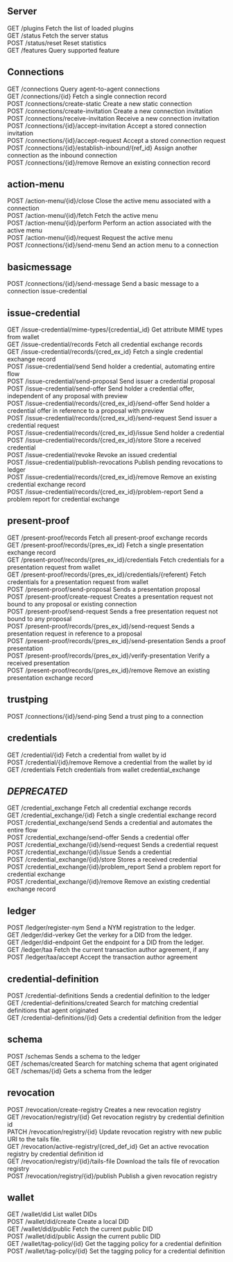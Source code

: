 ## Server ##  
GET	  /plugins	Fetch the list of loaded plugins  
GET	  /status		    Fetch the server status  
POST	/status/reset	Reset statistics  
GET	  /features	    Query supported feature  

## Connections ##  
GET	/connections	Query agent-to-agent connections  
GET	/connections/{id}	Fetch a single connection record  
POST	/connections/create-static	Create a new static connection  
POST	/connections/create-invitation	Create a new connection invitation  
POST	/connections/receive-invitation	Receive a new connection invitation  
POST	/connections/{id}/accept-invitation	Accept a stored connection invitation  
POST	/connections/{id}/accept-request	Accept a stored connection request  
POST	/connections/{id}/establish-inbound/{ref_id}	Assign another connection as the inbound connection  
POST	/connections/{id}/remove	Remove an existing connection record  

## action-menu ##  
POST	/action-menu/{id}/close	Close the active menu associated with a connection  
POST	/action-menu/{id}/fetch	Fetch the active menu  
POST	/action-menu/{id}/perform	Perform an action associated with the active menu  
POST	/action-menu/{id}​/request	Request the active menu  
POST	/connections/{id}/send-menu	Send an action menu to a connection  

## basicmessage ##  
POST	/connections/{id}/send-message	Send a basic message to a connection	issue-credential  

## issue-credential ##  
GET	/issue-credential/mime-types/{credential_id}	Get attribute MIME types from wallet  
GET	/issue-credential/records	Fetch all credential exchange records  
GET	/issue-credential/records/{cred_ex_id}	Fetch a single credential exchange record  
POST	/issue-credential/send	Send holder a credential, automating entire flow  
POST	/issue-credential/send-proposal	Send issuer a credential proposal  
POST	/issue-credential/send-offer	Send holder a credential offer, independent of any proposal with preview  
POST	/issue-credential/records/{cred_ex_id}/send-offer	Send holder a credential offer in reference to a proposal with preview  
POST	/issue-credential/records/{cred_ex_id}/send-request	Send issuer a credential request  
POST	/issue-credential/records/{cred_ex_id}/issue	Send holder a credential  
POST	/issue-credential/records/{cred_ex_id}/store	Store a received credential  
POST	/issue-credential/revoke	Revoke an issued credential  
POST	/issue-credential/publish-revocations	Publish pending revocations to ledger  
POST	/issue-credential/records/{cred_ex_id}/remove	Remove an existing credential exchange record  
POST	/issue-credential/records/{cred_ex_id}/problem-report	Send a problem report for credential exchange  
  
## present-proof ##  
GET	/present-proof/records	Fetch all present-proof exchange records  
GET	/present-proof/records/{pres_ex_id}	Fetch a single presentation exchange record  
GET	/present-proof/records/{pres_ex_id}/credentials	Fetch credentials for a presentation request from wallet  
GET	/present-proof/records/{pres_ex_id}/credentials/{referent}	Fetch credentials for a presentation request from wallet  
POST	/present-proof/send-proposal	Sends a presentation proposal  
POST	/present-proof/create-request	Creates a presentation request not bound to any proposal or existing connection  
POST	/present-proof/send-request	Sends a free presentation request not bound to any proposal  
POST	/present-proof/records/{pres_ex_id}/send-request	Sends a presentation request in reference to a proposal  
POST	/present-proof/records/{pres_ex_id}/send-presentation	Sends a proof presentation  
POST	/present-proof/records/{pres_ex_id}/verify-presentation	Verify a received presentation  
POST	/present-proof/records/{pres_ex_id}/remove	Remove an existing presentation exchange record  
  
## trustping ##
POST	/connections/{id}/send-ping	Send a trust ping to a connection
  
## credentials ##  
GET	/credential/{id}	Fetch a credential from wallet by id  
POST	/credential/{id}/remove	Remove a credential from the wallet by id  
GET	/credentials	Fetch credentials from wallet	credential_exchange  
  
## *DEPRECATED* ##  
GET	/credential_exchange	Fetch all credential exchange records  
GET	/credential_exchange/{id}	Fetch a single credential exchange record  
POST	/credential_exchange/send	Sends a credential and automates the entire flow  
POST	/credential_exchange/send-offer	Sends a credential offer  
POST	/credential_exchange/{id}/send-request	Sends a credential request  
POST	/credential_exchange/{id}/issue	Sends a credential  
POST	/credential_exchange/{id}/store	Stores a received credential  
POST	/credential_exchange/{id}/problem_report	Send a problem report for credential exchange  
POST	/credential_exchange/{id}/remove	Remove an existing credential exchange record  
  
## ledger ##  
POST	/ledger/register-nym	Send a NYM registration to the ledger.  
GET	/ledger/did-verkey	Get the verkey for a DID from the ledger.  
GET	/ledger/did-endpoint	Get the endpoint for a DID from the ledger.  
GET	/ledger/taa	Fetch the current transaction author agreement, if any  
POST	/ledger/taa/accept	Accept the transaction author agreement  
  
## credential-definition ##  
POST	/credential-definitions	Sends a credential definition to the ledger  
GET	/credential-definitions/created	Search for matching credential definitions that agent originated  
GET	/credential-definitions/{id}	Gets a credential definition from the ledger  
  
## schema ##  
POST	/schemas	Sends a schema to the ledger  
GET	/schemas/created	Search for matching schema that agent originated  
GET	/schemas/{id}	Gets a schema from the ledger  
  
## revocation ##  
POST	/revocation/create-registry	Creates a new revocation registry  
GET	/revocation/registry/{id}	Get revocation registry by credential definition id  
PATCH	/revocation/registry/{id}	Update revocation registry with new public URI to the tails file.  
GET	/revocation/active-registry/{cred_def_id}	Get an active revocation registry by credential definition id  
GET	/revocation/registry/{id}/tails-file	Download the tails file of revocation registry  
POST	/revocation/registry/{id}/publish	Publish a given revocation registry  
  
## wallet ## 
GET	/wallet/did	List wallet DIDs  
POST	/wallet/did/create	Create a local DID  
GET	/wallet/did/public	Fetch the current public DID  
POST	/wallet/did/public	Assign the current public DID  
GET	/wallet/tag-policy/{id}	Get the tagging policy for a credential definition  
POST	/wallet/tag-policy/{id}	Set the tagging policy for a credential definition  
